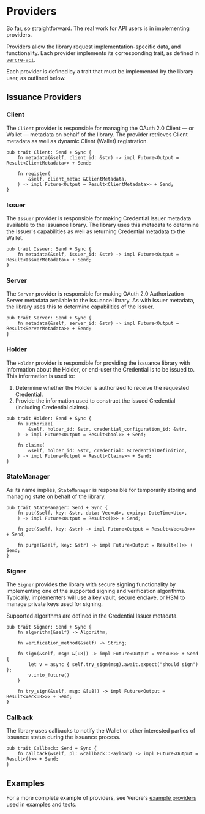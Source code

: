 # Providers

So far, so straightforward. The real work for API users is in implementing providers.

Providers allow the library request implementation-specific data, and functionality.
Each provider implements its corresponding trait, as defined in 
[`vercre-vci`](https://github.com/vercre/vercre/tree/main/vercre-vci).

Each provider is defined by a trait that must be implemented by the library user, as 
outlined below.

## Issuance Providers

### Client

The `Client` provider is responsible for managing the OAuth 2.0 Client — or Wallet —
metadata on behalf of the library. The provider retrieves Client metadata as well as
dynamic Client (Wallet) registration.

```rust,ignore
pub trait Client: Send + Sync {
    fn metadata(&self, client_id: &str) -> impl Future<Output = Result<ClientMetadata>> + Send;

    fn register(
        &self, client_meta: &ClientMetadata,
    ) -> impl Future<Output = Result<ClientMetadata>> + Send;
}
```

### Issuer

The `Issuer` provider is responsible for making Credential Issuer metadata available to 
the issuance library. The library uses this metadata to determine the Issuer's 
capabilities as well as returning Credential metadata to the Wallet.

```rust,ignore
pub trait Issuer: Send + Sync {
    fn metadata(&self, issuer_id: &str) -> impl Future<Output = Result<IssuerMetadata>> + Send;
}
```

### Server

The `Server` provider is responsible for making OAuth 2.0 Authorization Server metadata
available to the issuance library. As with Issuer metadata, the library uses this to 
determine capabilities of the Issuer.

```rust,ignore
pub trait Server: Send + Sync {
    fn metadata(&self, server_id: &str) -> impl Future<Output = Result<ServerMetadata>> + Send;
}
```

### Holder

The `Holder` provider is responsible for providing the issuance library with information
about the Holder, or end-user the Credential is to be issued to. This information is used
to:

1. Determine whether the Holder is authorized to receive the requested Credential.
2. Provide the information used to construct the issued Credential (including Credential 
   claims).

```rust,ignore
pub trait Holder: Send + Sync {
    fn authorize(
        &self, holder_id: &str, credential_configuration_id: &str,
    ) -> impl Future<Output = Result<bool>> + Send;

    fn claims(
        &self, holder_id: &str, credential: &CredentialDefinition,
    ) -> impl Future<Output = Result<Claims>> + Send;
}
```

### StateManager

As its name implies, `StateManager` is responsible for temporarily storing and 
managing state on behalf of the library.

```rust,ignore
pub trait StateManager: Send + Sync {
    fn put(&self, key: &str, data: Vec<u8>, expiry: DateTime<Utc>,
    ) -> impl Future<Output = Result<()>> + Send;

    fn get(&self, key: &str) -> impl Future<Output = Result<Vec<u8>>> + Send;

    fn purge(&self, key: &str) -> impl Future<Output = Result<()>> + Send;
}
```

### Signer

The `Signer` provides the library with secure signing functionality by implementing
one of the supported signing and verification algorithms. Typically, implementers
will use a key vault, secure enclave, or HSM to manage private keys used for signing.

Supported algorithms are defined in the Credential Issuer metadata.

```rust,ignore
pub trait Signer: Send + Sync {
    fn algorithm(&self) -> Algorithm;

    fn verification_method(&self) -> String;

    fn sign(&self, msg: &[u8]) -> impl Future<Output = Vec<u8>> + Send {
        let v = async { self.try_sign(msg).await.expect("should sign") };
        v.into_future()
    }

    fn try_sign(&self, msg: &[u8]) -> impl Future<Output = Result<Vec<u8>>> + Send;
}
```

### Callback

The library uses callbacks to notify the Wallet or other interested parties of issuance
status during the issuance process.

```rust,ignore
pub trait Callback: Send + Sync {
    fn callback(&self, pl: &callback::Payload) -> impl Future<Output = Result<()>> + Send;
}
```
## Examples

For a more complete example of providers, see Vercre's 
[example providers](https://github.com/vercre/vercre/blob/main/examples/providers/src/issuance.rs)
used in examples and tests.